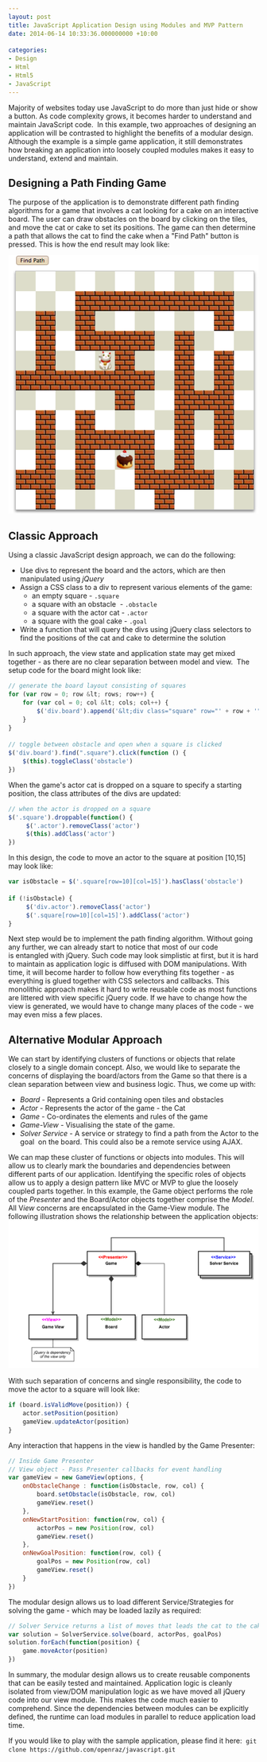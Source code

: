 ```yaml
---
layout: post
title: JavaScript Application Design using Modules and MVP Pattern
date: 2014-06-14 10:33:36.000000000 +10:00

categories:
- Design
- Html
- Html5
- JavaScript
---
```

Majority of websites today use JavaScript to do more than just hide or show a button. 
As code complexity grows, it becomes harder to understand and maintain JavaScript code. 
In this example, two approaches of designing an application will be contrasted to highlight the benefits of a modular design. 
Although the example is a simple game application, it still demonstrates how breaking an application into loosely coupled modules makes it easy to understand, 
extend and maintain.

## Designing a Path Finding Game

The purpose of the application is to demonstrate different path finding algorithms for a game that involves a cat looking 
for a cake on an interactive board. The user can draw obstacles on the board by clicking on the tiles, 
and move the cat or cake to set its positions. The game can then determine a path that allows the cat 
to find the cake when a "Find Path" button is pressed. This is how the end result may look like:

![pathfinder-cat](/assets/cat.png)

## Classic Approach

Using a classic JavaScript design approach, we can do the following:

* Use divs to represent the board and the actors, which are then manipulated using *jQuery*
* Assign a CSS class to a div to represent various elements of the game:
  * an empty square - `.square`
  * a square with an obstacle  - `.obstacle`
  * a square with the actor cat - `.actor`
  * a square with the goal cake - `.goal`
* Write a function that will query the divs using jQuery class selectors to find the positions of the cat and cake to determine the solution

In such approach, the view state and application state may get mixed together - as there are no clear separation between model and view.  The setup code for the board might look like:

```javascript
// generate the board layout consisting of squares
for (var row = 0; row &lt; rows; row++) {
    for (var col = 0; col &lt; cols; col++) {
        $('div.board').append('&lt;div class="square" row="' + row + '" col="' + col + '"&gt;&lt;/div&gt;')
    }
}

// toggle between obstacle and open when a square is clicked
$('div.board').find(".square").click(function () {
    $(this).toggleClass('obstacle')
})
```

When the game's actor cat is dropped on a square to specify a starting position, the class attributes of the divs are updated:

```javascript
// when the actor is dropped on a square
$('.square').droppable(function() {
     $('.actor').removeClass('actor')
     $(this).addClass('actor')
})
```

In this design, the code to move an actor to the square at position [10,15] may look like:

```javascript
var isObstacle = $('.square[row=10][col=15]').hasClass('obstacle')

if (!isObstacle) {
     $('div.actor').removeClass('actor')
     $('.square[row=10][col=15]').addClass('actor')
}
```

Next step would be to implement the path finding algorithm. Without going any further, we can already start to notice that most of our code is entangled with jQuery. 
Such code may look simplistic at first, but it is hard to maintain as application logic is diffused with DOM manipulations. 
With time, it will become harder to follow how everything fits together - as everything is glued together with CSS selectors and callbacks.
This monolithic approach makes it hard to write reusable code as most functions are littered with view specific jQuery code. 
If we have to change how the view is generated, we would have to change many places of the code - we may even miss a few places.

## Alternative Modular Approach
We can start by identifying clusters of functions or objects that relate closely to a single domain concept. Also, we would like to separate the concerns of displaying the board/actors from the Game so that there is a clean separation between view and business logic. Thus, we come up with:

* *Board* - Represents a Grid containing open tiles and obstacles
* *Actor* - Represents the actor of the game - the Cat
* *Game* - Co-ordinates the elements and rules of the game
* *Game-View* - Visualising the state of the game.
* *Solver Service* - A service or strategy to find a path from the Actor to the goal  on the board. This could also be a remote service using AJAX.

We can map these cluster of functions or objects into modules. This will allow us to clearly mark the boundaries and dependencies between different parts of our application.
Identifying the specific roles of objects allow us to apply a design pattern like MVC or MVP to glue the loosely coupled parts together. 
In this example, the Game object performs the role of the *Presenter* and the Board/Actor objects together comprise the *Model*. All V*iew* concerns are encapsulated in the Game-View module. 
The following illustration shows the relationship between the application objects:
![pathfinder](/assets/pathfinder.png)

With such separation of concerns and single responsibility, the code to move the actor to a square will look like:

```javascript
if (board.isValidMove(position)) {
    actor.setPosition(position)
    gameView.updateActor(position)
}
```

Any interaction that happens in the view is handled by the Game Presenter:

```javascript
// Inside Game Presenter
// View object - Pass Presenter callbacks for event handling
var gameView = new GameView(options, {
    onObstacleChange : function(isObstacle, row, col) {
        board.setObstacle(isObstacle, row, col)
        gameView.reset()
    },
    onNewStartPosition: function(row, col) {
        actorPos = new Position(row, col)
        gameView.reset()
    },
    onNewGoalPosition: function(row, col) {
        goalPos = new Position(row, col)
        gameView.reset()
    }
})
```

The modular design allows us to load different Service/Strategies for solving the game - which may be loaded lazily as required:

```javascript
// Solver Service returns a list of moves that leads the cat to the cake
var solution = SolverService.solve(board, actorPos, goalPos)
solution.forEach(function(position) {
    game.moveActor(position)
})
```

In summary, the modular design allows us to create reusable components that can be easily tested and maintained. 
Application logic is cleanly isolated from view/DOM manipulation logic as we have moved all jQuery code into our view module. 
This makes the code much easier to comprehend. Since the dependencies between modules can be explicitly defined, 
the runtime can load modules in parallel to reduce application load time.

If you would like to play with the sample application, please find it here: 
`git clone https://github.com/openraz/javascript.git`

